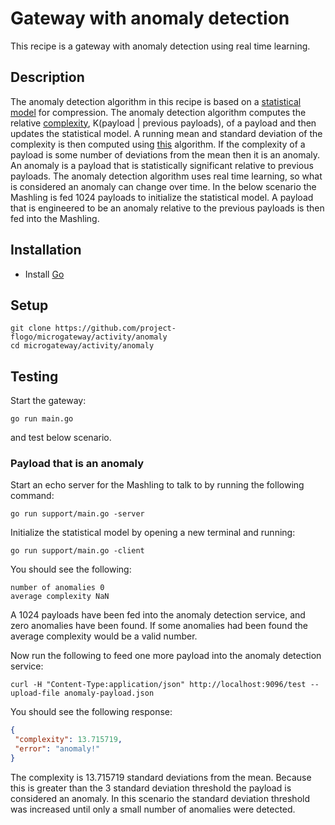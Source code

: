 # Gateway with anomaly detection
This recipe is a gateway with anomaly detection using real time learning.

## Description
The anomaly detection algorithm in this recipe is based on a [statistical model](https://fgiesen.wordpress.com/2015/05/26/models-for-adaptive-arithmetic-coding/) for compression. The anomaly detection algorithm computes the relative [complexity](https://en.wikipedia.org/wiki/Kolmogorov_complexity), K(payload | previous payloads), of a payload and then updates the statistical model. A running mean and standard deviation of the complexity is then computed using [this](https://dev.to/nestedsoftware/calculating-standard-deviation-on-streaming-data-253l) algorithm. If the complexity of a payload is some number of deviations from the mean then it is an anomaly. An anomaly is a payload that is statistically significant relative to previous payloads. The anomaly detection algorithm uses real time learning, so what is considered an anomaly can change over time. In the below scenario the Mashling is fed 1024 payloads to initialize the statistical model. A payload that is engineered to be an anomaly relative to the previous payloads is then fed into the Mashling.

## Installation
* Install [Go](https://golang.org/)

## Setup
```
git clone https://github.com/project-flogo/microgateway/activity/anomaly
cd microgateway/activity/anomaly
```

## Testing
Start the gateway:
```
go run main.go
```
and test below scenario.

### Payload that is an anomaly
Start an echo server for the Mashling to talk to by running the following command:
```
go run support/main.go -server
```

Initialize the statistical model by opening a new terminal and running:
```
go run support/main.go -client
```

You should see the following:
```
number of anomalies 0
average complexity NaN
```
A 1024 payloads have been fed into the anomaly detection service, and zero anomalies have been found. If some anomalies had been found the average complexity would be a valid number.

Now run the following to feed one more payload into the anomaly detection service:
```
curl -H "Content-Type:application/json" http://localhost:9096/test --upload-file anomaly-payload.json
```

You should see the following response:
```json
{
 "complexity": 13.715719,
 "error": "anomaly!"
}
```
The complexity is 13.715719 standard deviations from the mean. Because this is greater than the 3 standard deviation threshold the payload is considered an anomaly. In this scenario the standard deviation threshold was increased until only a small number of anomalies were detected.
